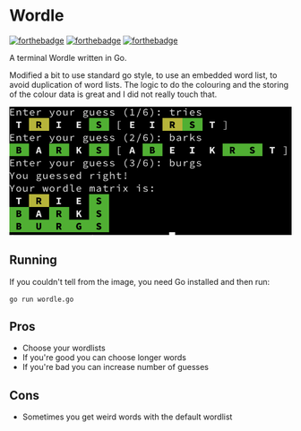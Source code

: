 # Wordle

[![forthebadge](https://forthebadge.com/images/badges/made-with-go.svg)](https://forthebadge.com)
[![forthebadge](https://forthebadge.com/images/badges/you-didnt-ask-for-this.svg)](https://forthebadge.com)
[![forthebadge](https://forthebadge.com/images/badges/compatibility-emacs.svg)](https://forthebadge.com)

A terminal Wordle written in Go.

Modified a bit to use standard go style, to use an embedded word list, to avoid
duplication of word lists. The logic to do the colouring and the storing of the
colour data is great and I did not really touch that.

![Example](assets/example.png)

## Running

If you couldn't tell from the image, you need Go installed and then run:

```
go run wordle.go
```

## Pros

- Choose your wordlists
- If you're good you can choose longer words
- If you're bad you can increase number of guesses

## Cons

- Sometimes you get weird words with the default wordlist
